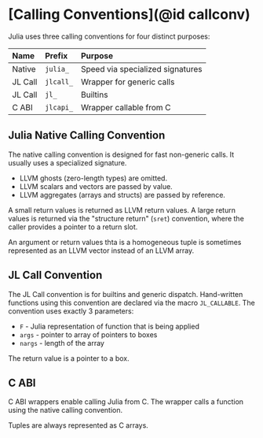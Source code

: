 # [Calling Conventions](@id callconv)

Julia uses three calling conventions for four distinct purposes:

| Name    | Prefix    | Purpose                          |
|:------- |:--------- |:-------------------------------- |
| Native  | `julia_`  | Speed via specialized signatures |
| JL Call | `jlcall_` | Wrapper for generic calls        |
| JL Call | `jl_`     | Builtins                         |
| C ABI   | `jlcapi_` | Wrapper callable from C          |

## Julia Native Calling Convention

The native calling convention is designed for fast non-generic calls. It usually uses a specialized
signature.

  * LLVM ghosts (zero-length types) are omitted.
  * LLVM scalars and vectors are passed by value.
  * LLVM aggregates (arrays and structs) are passed by reference.

A small return values is returned as LLVM return values. A large return values is returned via
the "structure return" (`sret`) convention, where the caller provides a pointer to a return slot.

An argument or return values thta is a homogeneous tuple is sometimes represented as an LLVM vector
instead of an LLVM array.

## JL Call Convention

The JL Call convention is for builtins and generic dispatch. Hand-written functions using this
convention are declared via the macro `JL_CALLABLE`. The convention uses exactly 3 parameters:

  * `F`  - Julia representation of function that is being applied
  * `args` - pointer to array of pointers to boxes
  * `nargs` - length of the array

The return value is a pointer to a box.

## C ABI

C ABI wrappers enable calling Julia from C. The wrapper calls a function using the native calling
convention.

Tuples are always represented as C arrays.
